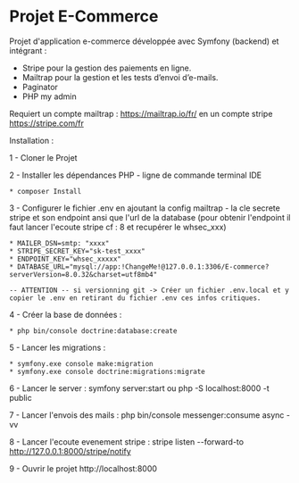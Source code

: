 
# Projet E-Commerce

Projet d'application e-commerce développée avec Symfony (backend) et intégrant :  
- Stripe pour la gestion des paiements en ligne. 
- Mailtrap pour la gestion et les tests d’envoi d’e-mails.
- Paginator 
- PHP my admin

Requiert un compte mailtrap : https://mailtrap.io/fr/ en un compte stripe https://stripe.com/fr

Installation :

1 - Cloner le Projet 

2 - Installer les dépendances PHP - ligne de commande terminal IDE

    * composer Install

3 - Configurer le fichier .env en ajoutant la config mailtrap - la cle secrete stripe et son endpoint ansi que l'url de la database (pour obtenir l'endpoint il faut lancer l'ecoute stripe cf : 8 et recupérer le whsec_xxx)


    * MAILER_DSN=smtp: "xxxx"
    * STRIPE_SECRET_KEY="sk-test_xxxx"
    * ENDPOINT_KEY="whsec_xxxxx"
    * DATABASE_URL="mysql://app:!ChangeMe!@127.0.0.1:3306/E-commerce?serverVersion=8.0.32&charset=utf8mb4"

    -- ATTENTION -- si versionning git -> Créer un fichier .env.local et y copier le .env en retirant du fichier .env ces infos critiques.

4 - Créer la base de données :

    * php bin/console doctrine:database:create

5 - Lancer les migrations :

    * symfony.exe console make:migration
    * symfony.exe console doctrine:migrations:migrate 

6 - Lancer le server : symfony server:start ou php -S localhost:8000 -t public

7 - Lancer l'envois des mails : php bin/console messenger:consume async -vv

8 - Lancer l'ecoute evenement stripe : stripe listen --forward-to http://127.0.0.1:8000/stripe/notify

9 - Ouvrir le projet http://localhost:8000


